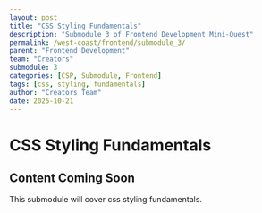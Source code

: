 ```yaml
---
layout: post
title: "CSS Styling Fundamentals"
description: "Submodule 3 of Frontend Development Mini-Quest"
permalink: /west-coast/frontend/submodule_3/
parent: "Frontend Development"
team: "Creators"
submodule: 3
categories: [CSP, Submodule, Frontend]
tags: [css, styling, fundamentals]
author: "Creators Team"
date: 2025-10-21
---
```


# CSS Styling Fundamentals

## Content Coming Soon
This submodule will cover css styling fundamentals.
